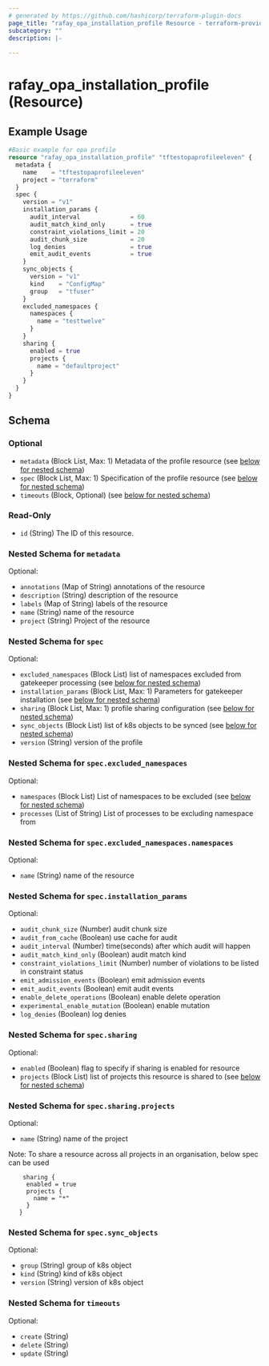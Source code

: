 ```yaml
---
# generated by https://github.com/hashicorp/terraform-plugin-docs
page_title: "rafay_opa_installation_profile Resource - terraform-provider-rafay"
subcategory: ""
description: |-
  
---
```


# rafay_opa_installation_profile (Resource)



## Example Usage

```terraform
#Basic example for opa profile
resource "rafay_opa_installation_profile" "tftestopaprofileeleven" {
  metadata {
    name    = "tftestopaprofileeleven"
    project = "terraform"
  }
  spec {
    version = "v1"
    installation_params {
      audit_interval              = 60
      audit_match_kind_only       = true
      constraint_violations_limit = 20
      audit_chunk_size            = 20
      log_denies                  = true
      emit_audit_events           = true
    }
    sync_objects {
      version = "v1"
      kind    = "ConfigMap"
      group   = "tfuser"
    }
    excluded_namespaces {
      namespaces {
        name = "testtwelve"
      }
    }
    sharing {
      enabled = true
      projects {
        name = "defaultproject"
      }
    }
  }
}
```

<!-- schema generated by tfplugindocs -->
## Schema

### Optional

- `metadata` (Block List, Max: 1) Metadata of the profile resource (see [below for nested schema](#nestedblock--metadata))
- `spec` (Block List, Max: 1) Specification of the profile resource (see [below for nested schema](#nestedblock--spec))
- `timeouts` (Block, Optional) (see [below for nested schema](#nestedblock--timeouts))

### Read-Only

- `id` (String) The ID of this resource.

<a id="nestedblock--metadata"></a>
### Nested Schema for `metadata`

Optional:

- `annotations` (Map of String) annotations of the resource
- `description` (String) description of the resource
- `labels` (Map of String) labels of the resource
- `name` (String) name of the resource
- `project` (String) Project of the resource


<a id="nestedblock--spec"></a>
### Nested Schema for `spec`

Optional:

- `excluded_namespaces` (Block List) list of namespaces excluded from gatekeeper processing (see [below for nested schema](#nestedblock--spec--excluded_namespaces))
- `installation_params` (Block List, Max: 1) Parameters for gatekeeper installation (see [below for nested schema](#nestedblock--spec--installation_params))
- `sharing` (Block List, Max: 1) profile sharing configuration (see [below for nested schema](#nestedblock--spec--sharing))
- `sync_objects` (Block List) list of k8s objects to be synced (see [below for nested schema](#nestedblock--spec--sync_objects))
- `version` (String) version of the profile

<a id="nestedblock--spec--excluded_namespaces"></a>
### Nested Schema for `spec.excluded_namespaces`

Optional:

- `namespaces` (Block List) List of namespaces to be excluded (see [below for nested schema](#nestedblock--spec--excluded_namespaces--namespaces))
- `processes` (List of String) List of processes to be excluding namespace from

<a id="nestedblock--spec--excluded_namespaces--namespaces"></a>
### Nested Schema for `spec.excluded_namespaces.namespaces`

Optional:

- `name` (String) name of the resource



<a id="nestedblock--spec--installation_params"></a>
### Nested Schema for `spec.installation_params`

Optional:

- `audit_chunk_size` (Number) audit chunk size
- `audit_from_cache` (Boolean) use cache for audit
- `audit_interval` (Number) time(seconds) after which audit will happen
- `audit_match_kind_only` (Boolean) audit match kind
- `constraint_violations_limit` (Number) number of violations to be listed in constraint status
- `emit_admission_events` (Boolean) emit admission events
- `emit_audit_events` (Boolean) emit audit events
- `enable_delete_operations` (Boolean) enable delete operation
- `experimental_enable_mutation` (Boolean) enable mutation
- `log_denies` (Boolean) log denies


<a id="nestedblock--spec--sharing"></a>
### Nested Schema for `spec.sharing`

Optional:

- `enabled` (Boolean) flag to specify if sharing is enabled for resource
- `projects` (Block List) list of projects this resource is shared to (see [below for nested schema](#nestedblock--spec--sharing--projects))

<a id="nestedblock--spec--sharing--projects"></a>
### Nested Schema for `spec.sharing.projects`

Optional:

- `name` (String) name of the project

Note: To share a resource across all projects in an organisation, below spec can be used
 ```
     sharing {
      enabled = true
      projects {
        name = "*"
      }
    }
```


<a id="nestedblock--spec--sync_objects"></a>
### Nested Schema for `spec.sync_objects`

Optional:

- `group` (String) group of k8s object
- `kind` (String) kind of k8s object
- `version` (String) version of k8s object



<a id="nestedblock--timeouts"></a>
### Nested Schema for `timeouts`

Optional:

- `create` (String)
- `delete` (String)
- `update` (String)


